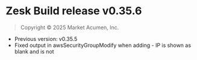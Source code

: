 # Zesk Build release v0.35.6

> Copyright &copy; 2025 Market Acumen, Inc.

- Previous version: v0.35.5
- Fixed output in awsSecurityGroupModify when adding - IP is shown as blank and is not
